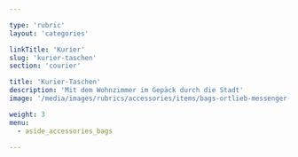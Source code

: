 ```yaml
---

type: 'rubric'
layout: 'categories'

linkTitle: 'Kurier'
slug: 'kurier-taschen'
section: 'courier'

title: 'Kurier-Taschen'
description: 'Mit dem Wohnzimmer im Gepäck durch die Stadt'
image: '/media/images/rubrics/accessories/items/bags-ortlieb-messenger-bag_01.jpg'

weight: 3
menu:
  - aside_accessories_bags  

---
```

